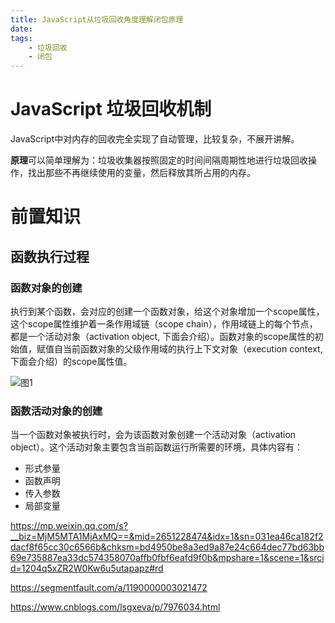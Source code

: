 ```yaml
---
title: JavaScript从垃圾回收角度理解闭包原理
date: 
tags:
    - 垃圾回收
    - 闭包
---
```


# JavaScript 垃圾回收机制

JavaScript中对内存的回收完全实现了自动管理，比较复杂，不展开讲解。

**原理**可以简单理解为：垃圾收集器按照固定的时间间隔周期性地进行垃圾回收操作，找出那些不再继续使用的变量，然后释放其所占用的内存。

# 前置知识

## 函数执行过程

### 函数对象的创建

执行到某个函数，会对应的创建一个函数对象，给这个对象增加一个scope属性，这个scope属性维护着一条作用域链（scope chain），作用域链上的每个节点，都是一个活动对象（activation object, 下面会介绍）。函数对象的scope属性的初始值，赋值自当前函数对象的父级作用域的执行上下文对象（execution context, 下面会介绍）的scope属性值。

![图1]()

### 函数活动对象的创建

当一个函数对象被执行时，会为该函数对象创建一个活动对象（activation object）。这个活动对象主要包含当前函数运行所需要的环境，具体内容有：

* 形式参量
* 函数声明
* 传入参数
* 局部变量



https://mp.weixin.qq.com/s?__biz=MjM5MTA1MjAxMQ==&mid=2651228474&idx=1&sn=031ea46ca182f2dacf8f65cc30c6566b&chksm=bd4950be8a3ed9a87e24c664dec77bd63bb69e735887ea33dc574358070affb0fbf6eafd9f0b&mpshare=1&scene=1&srcid=1204q5xZR2W0Kw6u5utapapz#rd

https://segmentfault.com/a/1190000003021472

https://www.cnblogs.com/lsgxeva/p/7976034.html





